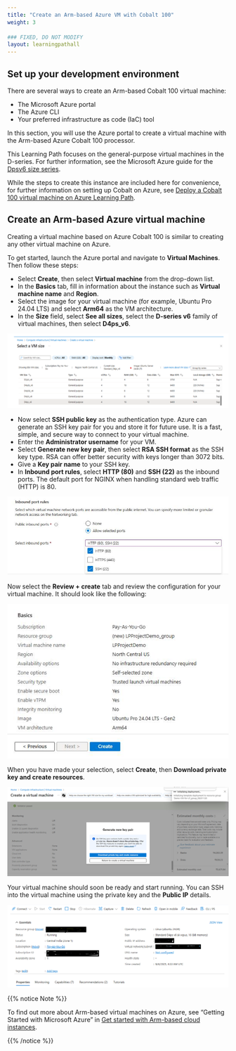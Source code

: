 ```yaml
---
title: "Create an Arm-based Azure VM with Cobalt 100"
weight: 3

### FIXED, DO NOT MODIFY
layout: learningpathall
---
```

## Set up your development environment

There are several ways to create an Arm-based Cobalt 100 virtual machine: 

- The Microsoft Azure portal
- The Azure CLI
- Your preferred infrastructure as code (IaC) tool

In this section, you will use the Azure portal to create a virtual machine with the Arm-based Azure Cobalt 100 processor.

This Learning Path focuses on the general-purpose virtual machines in the D-series. For further information, see the Microsoft Azure guide for the [Dpsv6 size series](https://learn.microsoft.com/en-us/azure/virtual-machines/sizes/general-purpose/dpsv6-series).

While the steps to create this instance are included here for convenience, for further information on setting up Cobalt on Azure, see [Deploy a Cobalt 100 virtual machine on Azure Learning Path](/learning-paths/servers-and-cloud-computing/cobalt/).

## Create an Arm-based Azure virtual machine

Creating a virtual machine based on Azure Cobalt 100 is similar to creating any other virtual machine on Azure. 

To get started, launch the Azure portal and navigate to **Virtual Machines**. Then follow these steps:

- Select **Create**, then select **Virtual machine** from the drop-down list.
- In the **Basics** tab, fill in information about the instance such as **Virtual machine name** and **Region**.
- Select the image for your virtual machine (for example, Ubuntu Pro 24.04 LTS) and select **Arm64** as the VM architecture.
- In the **Size** field, select **See all sizes**, select the **D-series v6** family of virtual machines, then select **D4ps_v6**.

![Azure portal VM creation — Azure Cobalt 100 Arm64 virtual machine (D4ps_v6) alt-text#center](images/instance.png "Selecting the D-series v6 family of virtual machines")

- Now select **SSH public key** as the authentication type. Azure can generate an SSH key pair for you and store it for future use. It is a fast, simple, and secure way to connect to your virtual machine.
- Enter the **Administrator username** for your VM.
- Select **Generate new key pair**, then select **RSA SSH format** as the SSH key type. RSA can offer better security with keys longer than 3072 bits. 
- Give a **Key pair name** to your SSH key.
- In **Inbound port rules**, select **HTTP (80)** and **SSH (22)** as the inbound ports. The default port for NGINX when handling standard web traffic (HTTP) is 80.

![Azure portal VM creation — Azure Cobalt 100 Arm64 virtual machine (D4ps_v6) alt-text#center](images/instance1.png "Allowing inbound port rules")

Now select the **Review + create** tab and review the configuration for your virtual machine. It should look like the following:

![Azure portal VM creation — Azure Cobalt 100 Arm64 virtual machine (D4ps_v6) alt-text#center](images/ubuntu-pro.png "Reviewing and creating an Azure Cobalt 100 Arm64 VM")

When you have made your selection, select **Create**, then **Download private key and create resources**.

![Azure portal VM creation — Azure Cobalt 100 Arm64 virtual machine (D4ps_v6) alt-text#center](images/instance4.png "Downloading private key and creating resources")

Your virtual machine should soon be ready and start running. You can SSH into the virtual machine using the private key and the **Public IP** details.

![Azure portal VM creation — Azure Cobalt 100 Arm64 virtual machine (D4ps_v6) alt-text#center](images/final-vm.png "VM deployment confirmation in Azure portal")

{{% notice Note %}}

To find out more about Arm-based virtual machines on Azure, see “Getting Started with Microsoft Azure” in [Get started with Arm-based cloud instances](/learning-paths/servers-and-cloud-computing/csp/azure).

{{% /notice %}}
